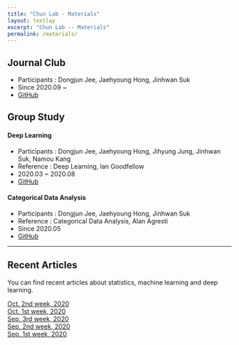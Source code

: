 ```yaml
---
title: "Chun Lab - Materials"
layout: textlay
excerpt: "Chun Lab -- Materials"
permalink: /materials/
---
```


## Journal Club
- Participants : Dongjun Jee, Jaehyoung Hong, Jinhwan Suk
- Since 2020.09 ~ 
- [GitHub](https://chunhyonho.github.io/Group-study/Journal_club)


## Group Study

#### Deep Learning
- Participants : Dongjun Jee, Jaehyoung Hong, Jihyung Jung, Jinhwan Suk, Namou Kang
- Reference : Deep Learning, Ian Goodfellow
- 2020.03 ~ 2020.08
- [GitHub](https://chunhyonho.github.io/Group-study/DL)

#### Categorical Data Analysis
- Participants : Dongjun Jee, Jaehyoung Hong, Jinhwan Suk
- Reference : Categorical Data Analysis, Alan Agresti
- Since 2020.05 
- [GitHub](https://chunhyonho.github.io/Group-study/CDA)

---

## Recent Articles
You can find recent articles about statistics, machine learning and deep learning.
  
[Oct. 2nd week, 2020](article_10-2_20)  
[Oct. 1st week, 2020](article_10-1_20)  
[Sep. 3rd week, 2020](article_9-3_20)  
[Sep. 2nd week, 2020](article_9-2_20)  
[Sep. 1st week, 2020](article_9-1_20)   
